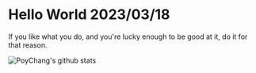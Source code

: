 # Hello World 2023/03/18

If you like what you do, and you're lucky enough to be good at it, do it for that reason.

![PoyChang's github stats](https://github-readme-stats.vercel.app/api?username=poychang&show_icons=true&theme=dracula)
